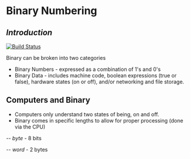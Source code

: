 # Binary Numbering 
## _Introduction_

[![Build Status](https://travis-ci.org/joemccann/dillinger.svg?branch=master)](https://travis-ci.org/joemccann/dillinger)

Binary can be broken into two categories
- Binary Numbers -  expressed as a combination of 1's and 0's
- Binary Data - includes machine code, boolean expressions (true or false), hardware states (on or off), and/or networking and file storage.

## Computers and Binary

- Computers only understand two states of being, on and off.
- Binary comes in specific lengths to allow for proper processing (done via the CPU)

-- _byte_ - 8 bits

-- _word_ - 2 bytes
